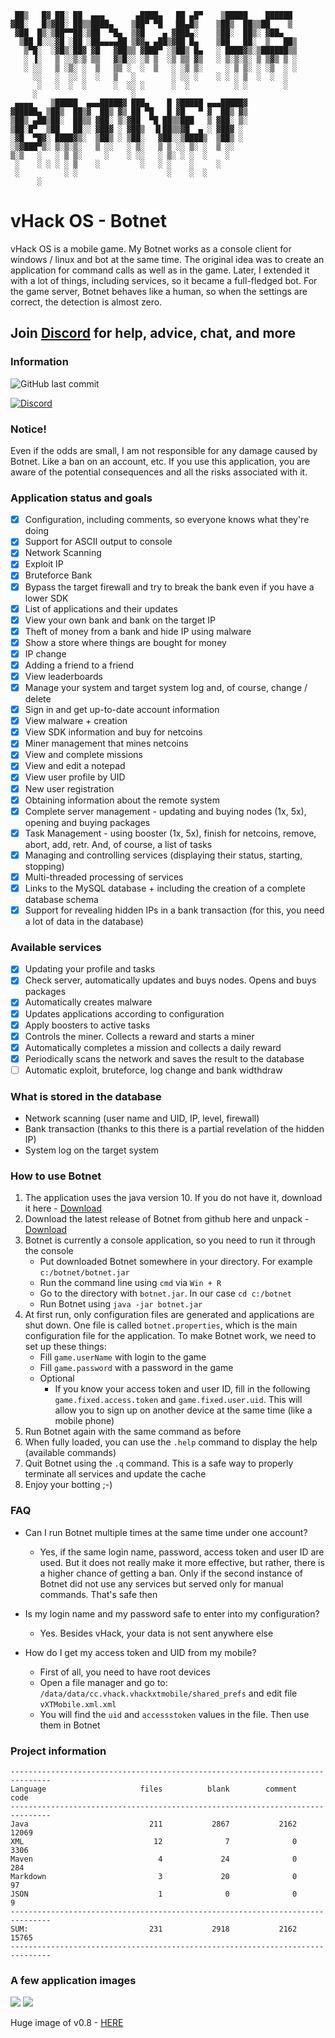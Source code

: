 ```
 ██▒   █▓ ██░ ██  ▄▄▄       ▄████▄   ██ ▄█▀    ▒█████    ██████ 
▓██░   █▒▓██░ ██▒▒████▄    ▒██▀ ▀█   ██▄█▒    ▒██▒  ██▒▒██    ▒ 
 ▓██  █▒░▒██▀▀██░▒██  ▀█▄  ▒▓█    ▄ ▓███▄░    ▒██░  ██▒░ ▓██▄   
  ▒██ █░░░▓█ ░██ ░██▄▄▄▄██ ▒▓▓▄ ▄██▒▓██ █▄    ▒██   ██░  ▒   ██▒
   ▒▀█░  ░▓█▒░██▓ ▓█   ▓██▒▒ ▓███▀ ░▒██▒ █▄   ░ ████▓▒░▒██████▒▒
   ░ ▐░   ▒ ░░▒░▒ ▒▒   ▓▒█░░ ░▒ ▒  ░▒ ▒▒ ▓▒   ░ ▒░▒░▒░ ▒ ▒▓▒ ▒ ░
   ░ ░░   ▒ ░▒░ ░  ▒   ▒▒ ░  ░  ▒   ░ ░▒ ▒░     ░ ▒ ▒░ ░ ░▒  ░ ░
     ░░   ░  ░░ ░  ░   ▒   ░        ░ ░░ ░    ░ ░ ░ ▒  ░  ░  ░  
      ░   ░  ░  ░      ░  ░░ ░      ░  ░          ░ ░        ░  
     ░                     ░                                    
 ▄▄▄▄    ▒█████  ▄▄▄█████▓ ███▄    █ ▓█████ ▄▄▄█████▓           
▓█████▄ ▒██▒  ██▒▓  ██▒ ▓▒ ██ ▀█   █ ▓█   ▀ ▓  ██▒ ▓▒           
▒██▒ ▄██▒██░  ██▒▒ ▓██░ ▒░▓██  ▀█ ██▒▒███   ▒ ▓██░ ▒░           
▒██░█▀  ▒██   ██░░ ▓██▓ ░ ▓██▒  ▐▌██▒▒▓█  ▄ ░ ▓██▓ ░            
░▓█  ▀█▓░ ████▓▒░  ▒██▒ ░ ▒██░   ▓██░░▒████▒  ▒██▒ ░            
░▒▓███▀▒░ ▒░▒░▒░   ▒ ░░   ░ ▒░   ▒ ▒ ░░ ▒░ ░  ▒ ░░              
▒░▒   ░   ░ ▒ ▒░     ░    ░ ░░   ░ ▒░ ░ ░  ░    ░               
 ░    ░ ░ ░ ░ ▒    ░         ░   ░ ░    ░     ░                 
 ░          ░ ░                    ░    ░  ░                    
      ░                                                         
```
# vHack OS - Botnet
vHack OS is a mobile game. My Botnet works as a console client for windows / linux and bot at the same time.
The original idea was to create an application for command calls as well as in the game. Later, I extended it with a lot of things, including services, so it became a full-fledged bot.
For the game server, Botnet behaves like a human, so when the settings are correct, the detection is almost zero.

## Join [Discord](https://discord.gg/Cdz39vu) for help, advice, chat, and more

### Information

![GitHub last commit](https://img.shields.io/github/last-commit/google/skia.svg?style=for-the-badge)

[![Discord](https://img.shields.io/badge/Chat-%20on%20Discord-738bd7.svg?style=for-the-badge)](https://discord.gg/Cdz39vu)

### Notice!
Even if the odds are small, I am not responsible for any damage caused by Botnet. Like a ban on an account, etc. If you use this application, you are aware of the potential consequences and all the risks associated with it.

### Application status and goals
- [x] Configuration, including comments, so everyone knows what they're doing
- [x] Support for ASCII output to console
- [x] Network Scanning
- [x] Exploit IP
- [x] Bruteforce Bank
- [x] Bypass the target firewall and try to break the bank even if you have a lower SDK
- [x] List of applications and their updates
- [x] View your own bank and bank on the target IP
- [x] Theft of money from a bank and hide IP using malware
- [x] Show a store where things are bought for money
- [x] IP change
- [x] Adding a friend to a friend
- [x] View leaderboards
- [x] Manage your system and target system log and, of course, change / delete
- [x] Sign in and get up-to-date account information
- [x] View malware + creation
- [x] View SDK information and buy for netcoins
- [x] Miner management that mines netcoins
- [x] View and complete missions
- [x] View and edit a notepad
- [x] View user profile by UID
- [x] New user registration
- [x] Obtaining information about the remote system
- [x] Complete server management - updating and buying nodes (1x, 5x), opening and buying packages
- [x] Task Management - using booster (1x, 5x), finish for netcoins, remove, abort, add, retr. And, of course, a list of tasks
- [x] Managing and controlling services (displaying their status, starting, stopping)
- [x] Multi-threaded processing of services
- [x] Links to the MySQL database + including the creation of a complete database schema
- [x] Support for revealing hidden IPs in a bank transaction (for this, you need a lot of data in the database)

### Available services
- [x] Updating your profile and tasks
- [x] Check server, automatically updates and buys nodes. Opens and buys packages
- [x] Automatically creates malware
- [x] Updates applications according to configuration
- [x] Apply boosters to active tasks
- [x] Controls the miner. Collects a reward and starts a miner
- [x] Automatically completes a mission and collects a daily reward
- [x] Periodically scans the network and saves the result to the database
- [ ] Automatic exploit, bruteforce, log change and bank widthdraw

### What is stored in the database
- Network scanning (user name and UID, IP, level, firewall)
- Bank transaction (thanks to this there is a partial revelation of the hidden IP)
- System log on the target system

### How to use Botnet
1) The application uses the java version 10. If you do not have it, download it here - [Download](http://www.oracle.com/technetwork/java/javase/downloads/index.html)
2) Download the latest release of Botnet from github here and unpack - [Download](https://github.com/OphiteCorp/vhackos-botnet/releases)
3) Botnet is currently a console application, so you need to run it through the console
   - Put downloaded Botnet somewhere in your directory. For example `c:/botnet/botnet.jar`
   - Run the command line using `cmd` via `Win + R`
   - Go to the directory with `botnet.jar`. In our case `cd c:/botnet`
   - Run Botnet using `java -jar botnet.jar`
4) At first run, only configuration files are generated and applications are shut down. One file is called `botnet.properties`, which is the main configuration file for the application. To make Botnet work, we need to set up these things:
   - Fill `game.userName` with login to the game
   - Fill `game.password` with a password in the game
   - Optional
     - If you know your access token and user ID, fill in the following `game.fixed.access.token` and `game.fixed.user.uid`. This will allow you to sign up on another device at the same time (like a mobile phone)
5) Run Botnet again with the same command as before
6) When fully loaded, you can use the `.help` command to display the help (available commands)
7) Quit Botnet using the `.q` command. This is a safe way to properly terminate all services and update the cache
8) Enjoy your botting ;-)

### FAQ
- Can I run Botnet multiple times at the same time under one account?
  - Yes, if the same login name, password, access token and user ID are used. But it does not really make it more effective, but rather, there is a higher chance of getting a ban. Only if the second instance of Botnet did not use any services but served only for manual commands. That's safe then

- Is my login name and my password safe to enter into my configuration?
  - Yes. Besides vHack, your data is not sent anywhere else
  
- How do I get my access token and UID from my mobile?
  - First of all, you need to have root devices
  - Open a file manager and go to: `/data/data/cc.vhack.vhackxtmobile/shared_prefs` and edit file `vXTMobile.xml.xml`
  - You will find the `uid` and `accessstoken` values in the file. Then use them in Botnet
  
### Project information
```
-------------------------------------------------------------------------------
Language                     files          blank        comment           code
-------------------------------------------------------------------------------
Java                           211           2867           2162          12069
XML                             12              7              0           3306
Maven                            4             24              0            284
Markdown                         3             20              0             97
JSON                             1              0              0              9
-------------------------------------------------------------------------------
SUM:                           231           2918           2162          15765
-------------------------------------------------------------------------------
```
### A few application images

![](screens/botnet.png)
![](screens/services.png)

Huge image of v0.8 - [HERE](screens/botnet_v0.8_big.png)
